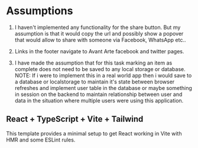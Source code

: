 # Assumptions

1. I haven't implemented any functionality for the share button.  But my assumption is that it would copy the url and possibly show a popover that would allow to share with someone via Facebook, WhatsApp etc..

2. Links in the footer navigate to Avant Arte facebook and twitter pages. 

3. I have made the assumption that for this task marking an item as complete does not need to be saved to any local storage or database.  NOTE: If i were to implement this in a real world app then i would save to a database or localstorage to maintain it's state between browser refreshes and implement user table in the database or maybe something in session on the backend to maintain relationship between user and data in the situation where multiple users were using this application.

## React + TypeScript + Vite + Tailwind

This template provides a minimal setup to get React working in Vite with HMR and some ESLint rules.

